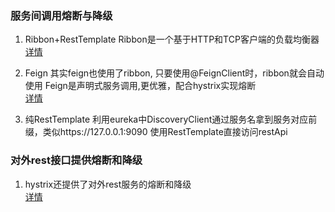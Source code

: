 ### 服务间调用熔断与降级
1. Ribbon+RestTemplate
    Ribbon是一个基于HTTP和TCP客户端的负载均衡器  
    [详情](ribbonUse.md)
    
2. Feign
    其实feign也使用了ribbon, 只要使用@FeignClient时，ribbon就会自动使用
    Feign是声明式服务调用,更优雅，配合hystrix实现熔断  
    [详情](feignUse.md)
    
3. 纯RestTemplate
    利用eureka中DiscoveryClient通过服务名拿到服务对应前缀，类似https://127.0.0.1:9090
    使用RestTemplate直接访问restApi

### 对外rest接口提供熔断和降级
1. hystrix还提供了对外rest服务的熔断和降级  
    [详情](hystrixRestUse.md)